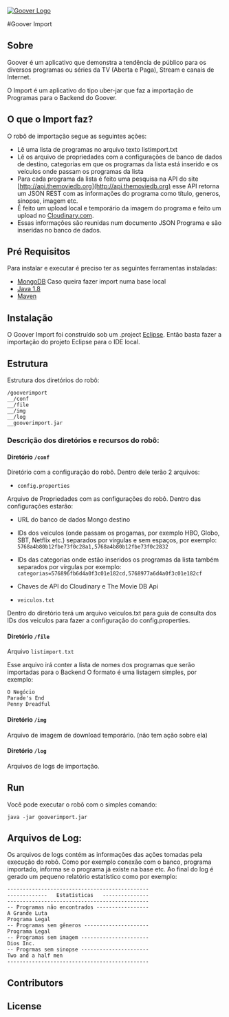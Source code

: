 [![Goover Logo](http://gooverbackend-gooverprd.rhcloud.com/images/logo.png)](http://www.gooverapp.com/)


#Goover Import

## Sobre

Goover é um aplicativo que demonstra a tendência de público para os diversos programas ou séries da TV (Aberta e Paga), Stream  e canais de Internet.

O Import é um aplicativo do tipo uber-jar que faz a importação de Programas para o Backend do Goover.

## O que o Import faz?

O robô de importação segue as seguintes ações:

* Lê uma lista de programas no arquivo texto listimport.txt
* Lê os arquivo de propriedades com a configurações de banco de dados de destino, categorias em que os programas da lista está inserido e os veículos onde passam os programas da lista
* Para cada programa da lista é feito uma pesquisa na API do site [http://api.themoviedb.org](http://api.themoviedb.org) esse API retorna um JSON REST com as informações do programa como título, generos, sinopse, imagem etc.
* É feito um upload local e temporário da imagem do programa e feito um upload no [Cloudinary.com](www.cloudinary.com).
* Essas informações são reunidas num documento JSON Programa e são inseridas no banco de dados.

## Pré Requisitos

Para instalar e executar é preciso ter as seguintes ferramentas instaladas:

* [MongoDB](www.mongodb.org) Caso queira fazer import numa base local
* [Java 1.8](www.java.com)
* [Maven](www.maven.apache.org)

## Instalação

O Goover Import foi construído sob um .project [Eclipse](www.eclipse.org).
Então basta fazer a importação do projeto Eclipse para o IDE local.

## Estrutura

Estrutura dos diretórios do robô:

```
/gooverimport
__/conf
__/file
__/img
__/log
__gooverimport.jar
```

### Descrição dos diretórios e recursos do robô:


#### Diretório ```/conf```

Diretório com a configuração do robô. Dentro dele terão 2 arquivos:


* `config.properties`

Arquivo de Propriedades com as configurações do robô. Dentro das configurações estarão:

* URL do banco de dados Mongo destino
* IDs dos veiculos (onde passam os progamas, por exemplo HBO, Globo, SBT, Netflix etc.) separados por virgulas e sem espaços, por exemplo: `5768a4b80b12fbe73f0c28a1,5768a4b80b12fbe73f0c2832`

* IDs das categorias onde estão inseridos os programas da lista também separados por vírgulas por exemplo:
`categorias=576896fb6d4a0f3c01e182cd,5768977a6d4a0f3c01e182cf`

* Chaves de API do Cloudinary e The Movie DB Api



* `veiculos.txt`

Dentro do diretório terá um arquivo veiculos.txt para guia de consulta dos IDs dos veiculos para fazer a configuração do config.properties.


	

#### Diretório `/file`

Arquivo `listimport.txt`

Esse arquivo irá conter a lista de nomes dos programas que serão importadas para o Backend
O formato é uma listagem simples, por exemplo:

```
O Negócio
Parade's End
Penny Dreadful
```

#### Diretório `/img`

Arquivo de imagem de download temporário. (não tem ação sobre ela)


#### Diretório `/log`

Arquivos de logs de importação.

## Run

Você pode executar o robô com o simples comando:

```
java -jar gooverimport.jar
```

## Arquivos de Log:

Os arquivos de logs contém as informações das ações tomadas pela execução do robô. Como por exemplo conexão com o banco, programa importado, informa se o programa já existe na base etc.
Ao final do log é gerado um pequeno relatório estatístico como por exemplo:

```
----------------------------------------------
-------------   Estatísticas   ---------------
----------------------------------------------
-- Programas não encontrados -----------------
A Grande Luta
Programa Legal
-- Programas sem gêneros ---------------------
Programa Legal
-- Programas sem imagem ----------------------
Dios Inc.
-- Progrmas sem sinopse ----------------------
Two and a half men
----------------------------------------------
```


## Contributors



## License
